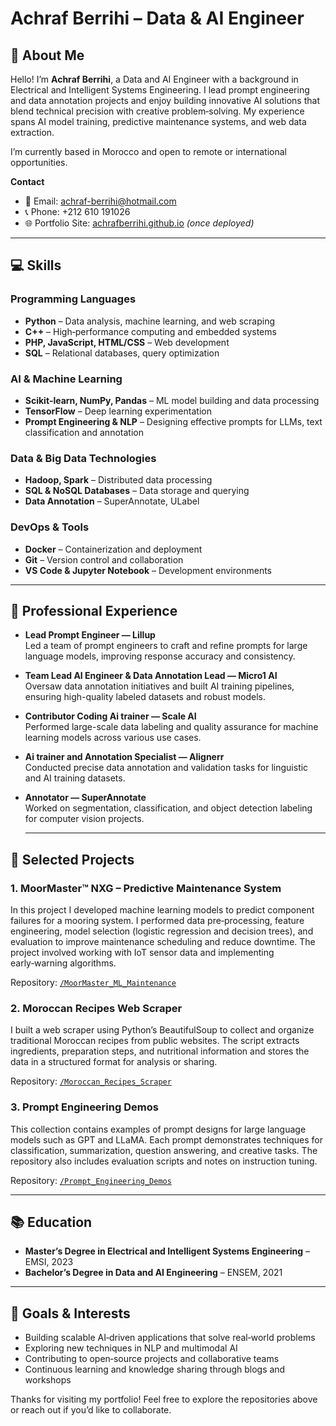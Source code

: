 # Achraf Berrihi – Data & AI Engineer

## 👋 About Me

Hello! I’m **Achraf Berrihi**, a Data and AI Engineer with a background in Electrical and Intelligent Systems Engineering. I lead prompt engineering and data annotation projects and enjoy building innovative AI solutions that blend technical precision with creative problem‑solving. My experience spans AI model training, predictive maintenance systems, and web data extraction.

I’m currently based in Morocco and open to remote or international opportunities.

**Contact**

- 📧 Email: [achraf-berrihi@hotmail.com](mailto:achraf-berrihi@hotmail.com)
- 📞 Phone: +212 610 191026
- 🌐 Portfolio Site: [achrafberrihi.github.io](https://achrafberrihi.github.io) *(once deployed)*

---

## 💻 Skills

### Programming Languages

- **Python** – Data analysis, machine learning, and web scraping
- **C++** – High‑performance computing and embedded systems
- **PHP, JavaScript, HTML/CSS** – Web development
- **SQL** – Relational databases, query optimization

### AI & Machine Learning

- **Scikit‑learn, NumPy, Pandas** – ML model building and data processing
- **TensorFlow** – Deep learning experimentation
- **Prompt Engineering & NLP** – Designing effective prompts for LLMs, text classification and annotation

### Data & Big Data Technologies

- **Hadoop, Spark** – Distributed data processing
- **SQL & NoSQL Databases** – Data storage and querying
- **Data Annotation** – SuperAnnotate, ULabel

### DevOps & Tools

- **Docker** – Containerization and deployment
- **Git** – Version control and collaboration
- **VS Code & Jupyter Notebook** – Development environments

---

## 💼 Professional Experience

- **Lead Prompt Engineer — Lillup**  
  Led a team of prompt engineers to craft and refine prompts for large language models, improving response accuracy and consistency.

- **Team Lead AI Engineer & Data Annotation Lead — Micro1 AI**  
  Oversaw data annotation initiatives and built AI training pipelines, ensuring high-quality labeled datasets and robust models.

- **Contributor Coding Ai trainer — Scale AI**  
  Performed large-scale data labeling and quality assurance for machine learning models across various use cases.

- **Ai trainer and Annotation Specialist — Alignerr**  
  Conducted precise data annotation and validation tasks for linguistic and AI training datasets.

- **Annotator — SuperAnnotate**  
  Worked on segmentation, classification, and object detection labeling for computer vision projects.

  ---

## 🧠 Selected Projects

### 1. MoorMaster™ NXG – Predictive Maintenance System

In this project I developed machine learning models to predict component failures for a mooring system. I performed data pre‑processing, feature engineering, model selection (logistic regression and decision trees), and evaluation to improve maintenance scheduling and reduce downtime. The project involved working with IoT sensor data and implementing early‑warning algorithms.

Repository: [`/MoorMaster_ML_Maintenance`](./MoorMaster_ML_Maintenance)

### 2. Moroccan Recipes Web Scraper

I built a web scraper using Python’s BeautifulSoup to collect and organize traditional Moroccan recipes from public websites. The script extracts ingredients, preparation steps, and nutritional information and stores the data in a structured format for analysis or sharing.

Repository: [`/Moroccan_Recipes_Scraper`](./Moroccan_Recipes_Scraper)

### 3. Prompt Engineering Demos

This collection contains examples of prompt designs for large language models such as GPT and LLaMA. Each prompt demonstrates techniques for classification, summarization, question answering, and creative tasks. The repository also includes evaluation scripts and notes on instruction tuning.

Repository: [`/Prompt_Engineering_Demos`](./Prompt_Engineering_Demos)

---

## 📚 Education

- **Master’s Degree in Electrical and Intelligent Systems Engineering** – EMSI, 2023
- **Bachelor’s Degree in Data and AI Engineering** – ENSEM, 2021

---

## 🚀 Goals & Interests

- Building scalable AI‑driven applications that solve real‑world problems
- Exploring new techniques in NLP and multimodal AI
- Contributing to open‑source projects and collaborative teams
- Continuous learning and knowledge sharing through blogs and workshops

Thanks for visiting my portfolio! Feel free to explore the repositories above or reach out if you’d like to collaborate.
